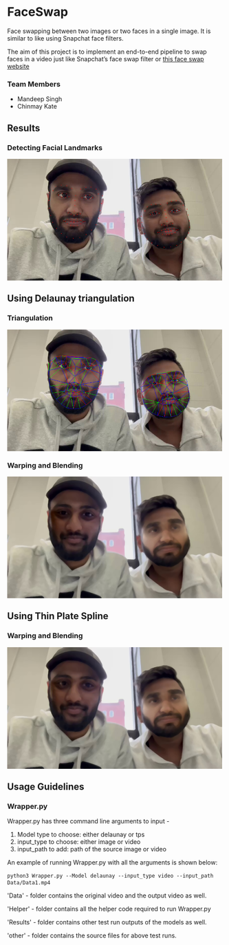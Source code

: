 # FaceSwap
Face swapping between two images or two faces in a single image. It is similar to like using Snapchat face filters.

The aim of this project is to implement an end-to-end pipeline to swap faces in a video just like Snapchat’s face swap filter or [this face swap website](http://faceswaplive.com/)

### Team Members

- Mandeep Singh
- Chinmay Kate


## Results


### Detecting Facial Landmarks
<img src="Results/Landmarks.png"  align="center" alt="Undistorted" width="500"/>


## Using Delaunay triangulation

### Triangulation
<img src="Results/triangulation.png"  align="center" alt="Undistorted" width="500"/>

### Warping and Blending
<img src="Results/res_del_2.png"  align="center" alt="Undistorted" width="500"/>

## Using Thin Plate Spline

### Warping and Blending
<img src="Results/res_tps_2.png"  align="center" alt="Undistorted" width="500"/>


## Usage Guidelines

### Wrapper.py

Wrapper.py has three command line arguments to input -

1. Model type to choose: either delaunay or tps
2. input_type to choose: either image or video
3. input_path to add: path of the source image or video

<!-- #DEFAULT condition

Default setting of Model as 'delaunay, input_type as 'image' and image address is given as input_path:-

```
python3 Wrapper.py
``` -->

An example of running Wrapper.py with all the arguments is shown below:

```
python3 Wrapper.py --Model delaunay --input_type video --input_path Data/Data1.mp4
```

'Data' - folder contains the original video and the output video as well.

'Helper' - folder contains all the helper code required to run Wrapper.py

'Results' - folder contains other test run outputs of the models as well.

'other' - folder contains the source files for above test runs.  

